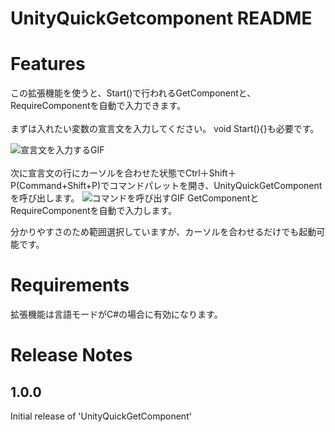 # UnityQuickGetcomponent README

# Features
この拡張機能を使うと、Start()で行われるGetComponentと、RequireComponentを自動で入力できます。
<br>
<br>
まずは入れたい変数の宣言文を入力してください。
void Start(){}も必要です。

![宣言文を入力するGIF](https://github.com/Hamaya-Mitsuharu/UnityQuickGetComponent/blob/main/QuickGetComponent.gif)
<br>
<br>
次に宣言文の行にカーソルを合わせた状態でCtrl＋Shift＋P(Command+Shift+P)でコマンドパレットを開き、UnityQuickGetComponentを呼び出します。
![コマンドを呼び出すGIF](QuickGetComponent.gif)
GetComponentとRequireComponentを自動で入力します。

分かりやすさのため範囲選択していますが、カーソルを合わせるだけでも起動可能です。

# Requirements
拡張機能は言語モードがC#の場合に有効になります。

# Release Notes

## 1.0.0
Initial release of 'UnityQuickGetComponent'

